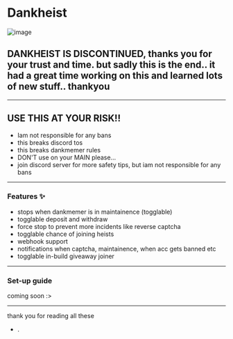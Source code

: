 # Dankheist #

![image](https://github.com/1010saf/dankheist/assets/92152439/80c2c383-1e90-4338-aace-56a54f1e3683)
## DANKHEIST IS DISCONTINUED, thanks you for your trust and time. but sadly this is the end.. it had a great time working on this and learned lots of new stuff.. thankyou  ##

------------------------------------------------

## USE THIS AT YOUR RISK!! ##
- Iam not responsible for any bans
- this breaks discord tos
- this breaks dankmemer rules
- DON'T use on your MAIN please...
- join discord server for more safety tips, but iam not responsible for any bans

------------------------------------------------

### Features ✨ ###

+ stops when dankmemer is in maintainence (togglable)
+ togglable deposit and withdraw
+ force stop to prevent more incidents like reverse captcha
+ togglable chance of joining heists
+ webhook support
+ notifications when captcha, maintainence, when acc gets banned etc 
+ togglable in-build giveaway joiner

------------------------------------------------

### Set-up guide ###

coming soon :>

------------------------------------------------


thank you for reading all these
- .

